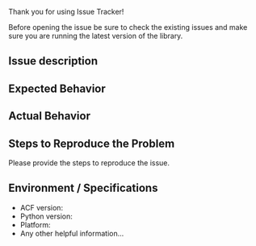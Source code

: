 Thank you for using Issue Tracker!

Before opening the issue be sure to check the existing issues and make sure you are running the latest version of the library.



## Issue description


## Expected Behavior


## Actual Behavior


## Steps to Reproduce the Problem


Please provide the steps to reproduce the issue.


## Environment / Specifications

  - ACF version:
  - Python version:
  - Platform:
  - Any other helpful information...

